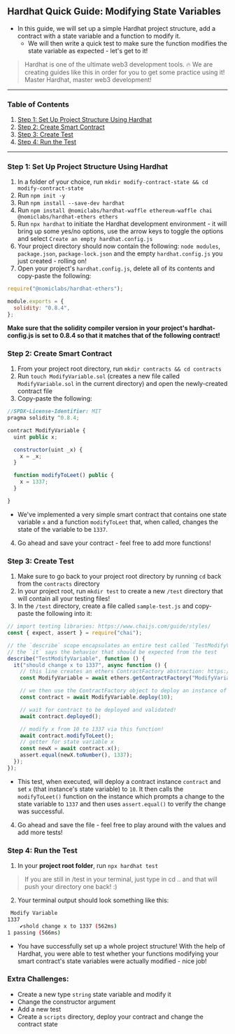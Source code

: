 ## Hardhat Quick Guide: Modifying State Variables
- In this guide, we will set up a simple Hardhat project structure, add a contract with a state variable and a function to modify it. 
    - We will then write a quick test to make sure the function modifies the state variable as expected - let's get to it!
> Hardhat is one of the ultimate web3 development tools. 🔥 We are creating guides like this in order for you to get some practice using it! Master Hardhat, master web3 development! 

---
### Table of Contents
1. [Step 1: Set Up Project Structure Using Hardhat](#step-1-set-up-project-structure-using-hardhat)
1. [Step 2: Create Smart Contract](#step-2-create-smart-contract)
1. [Step 3: Create Test](#step-3-create-test)
1. [Step 4: Run the Test](#step-4-run-the-test)
---

### Step 1: Set Up Project Structure Using Hardhat
1. In a folder of your choice, run ``mkdir modify-contract-state && cd modify-contract-state``
1. Run ``npm init -y``
1. Run ``npm install --save-dev hardhat``
1. Run ``npm install @nomiclabs/hardhat-waffle ethereum-waffle chai @nomiclabs/hardhat-ethers ethers``
1. Run ``npx hardhat`` to initiate the Hardhat development environment - it will bring up some yes/no options, use the arrow keys to toggle the options and select ``Create an empty hardhat.config.js``
1. Your project directory should now contain the following: ``node modules``, ``package.json``, ``package-lock.json`` and the empty ``hardhat.config.js`` you just created - rolling on!
1. Open your project's ``hardhat.config.js``, delete all of its contents and copy-paste the following:
```js
require("@nomiclabs/hardhat-ethers");

module.exports = {
  solidity: "0.8.4",
};
```
**Make sure that the solidity compiler version in your project's hardhat-config.js is set to 0.8.4 so that it matches that of the following contract!**

### Step 2: Create Smart Contract
1. From your project root directory, run ``mkdir contracts && cd contracts``
1. Run ``touch ModifyVariable.sol`` (creates a new file called ``ModifyVariable.sol`` in the current directory) and open the newly-created contract file
1. Copy-paste the following:
```js
//SPDX-License-Identifier: MIT
pragma solidity ^0.8.4;

contract ModifyVariable {
  uint public x;

  constructor(uint _x) {
    x = _x;
  }

  function modifyToLeet() public {
    x = 1337;
  }

}
```
- We've implemented a very simple smart contract that contains one state variable ``x`` and a function ``modifyToLeet`` that, when called, changes the state of the variable to be ``1337``.
4. Go ahead and save your contract - feel free to add more functions!

### Step 3: Create Test
1. Make sure to go back to your project root directory by running ``cd`` back from the ``contracts`` directory
1. In your project root, run ``mkdir test`` to create a new ``/test`` directory that will contain all your testing files!
1. In the ``/test`` directory, create a file called ``sample-test.js`` and copy-paste the following into it:
```js
// import testing libraries: https://www.chaijs.com/guide/styles/ 
const { expect, assert } = require("chai");

// the `describe` scope encapsulates an entire test called `TestModifyVariable`
// the `it` says the behavior that should be expected from the test
describe("TestModifyVariable", function () {
  it("should change x to 1337", async function () {
    // this line creates an ethers ContractFactory abstraction: https://docs.ethers.org/v5/api/contract/contract-factory/
    const ModifyVariable = await ethers.getContractFactory("ModifyVariable");

    // we then use the ContractFactory object to deploy an instance of the contract
    const contract = await ModifyVariable.deploy(10);

    // wait for contract to be deployed and validated!
    await contract.deployed();

    // modify x from 10 to 1337 via this function!
    await contract.modifyToLeet();
    // getter for state variable x
    const newX = await contract.x();
    assert.equal(newX.toNumber(), 1337);
  });
});
```
- This test, when executed, will deploy a contract instance ``contract`` and set ``x`` (that instance's state variable) to ``10``. It then calls the ``modifyToLeet()`` function on the instance which prompts a change to the state variable to ``1337`` and then uses ``assert.equal()`` to verify the change was successful.
4. Go ahead and save the file - feel free to play around with the values and add more tests!

### Step 4: Run the Test
1. In your **project root folder**, run ``npx hardhat test``
> If you are still in /test in your terminal, just type in cd .. and that will push your directory one back! :)
2. Your terminal output should look something like this:
```bash
 Modify Variable
1337
    ✔️shold change x to 1337 (562ms)
1 passing (566ms)
```
- You have successfully set up a whole project structure! With the help of Hardhat, you were able to test whether your functions modifying your smart contract's state variables were actually modified - nice job!

### Extra Challenges:
- Create a new type ``string`` state variable and modify it
- Change the constructor argument
- Add a new test
- Create a ``scripts`` directory, deploy your contract and change the contract state